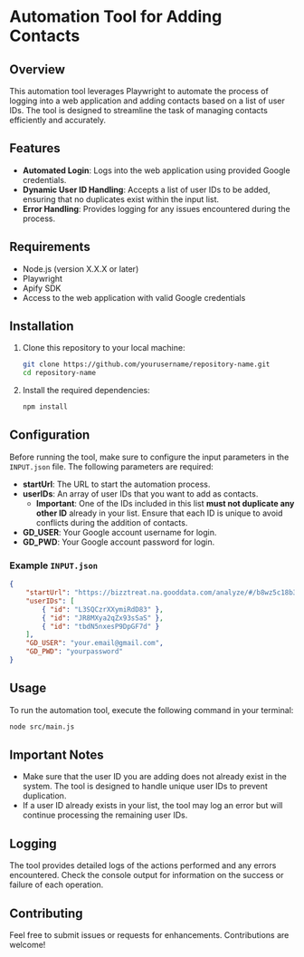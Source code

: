 # Automation Tool for Adding Contacts

## Overview
This automation tool leverages Playwright to automate the process of logging into a web application and adding contacts based on a list of user IDs. The tool is designed to streamline the task of managing contacts efficiently and accurately.

## Features
- **Automated Login**: Logs into the web application using provided Google credentials.
- **Dynamic User ID Handling**: Accepts a list of user IDs to be added, ensuring that no duplicates exist within the input list.
- **Error Handling**: Provides logging for any issues encountered during the process.

## Requirements
- Node.js (version X.X.X or later)
- Playwright
- Apify SDK
- Access to the web application with valid Google credentials

## Installation
1. Clone this repository to your local machine:
    ```bash
    git clone https://github.com/yourusername/repository-name.git
    cd repository-name
    ```

2. Install the required dependencies:
    ```bash
    npm install
    ```

## Configuration
Before running the tool, make sure to configure the input parameters in the `INPUT.json` file. The following parameters are required:

- **startUrl**: The URL to start the automation process.
- **userIDs**: An array of user IDs that you want to add as contacts. 
  - **Important**: One of the IDs included in this list **must not duplicate any other ID** already in your list. Ensure that each ID is unique to avoid conflicts during the addition of contacts.
- **GD_USER**: Your Google account username for login.
- **GD_PWD**: Your Google account password for login.

### Example `INPUT.json`
```json
{
    "startUrl": "https://bizztreat.na.gooddata.com/analyze/#/b8wz5c18b3h74263vlo0aw1h5rlasox1/105661/edit",
    "userIDs": [
        { "id": "L3SQCzrXXymiRdD83" },
        { "id": "JR8MXya2qZx93sSaS" },
        { "id": "tbdN5nxesP9DpGF7d" }
    ],
    "GD_USER": "your.email@gmail.com",
    "GD_PWD": "yourpassword"
}
```

## Usage
To run the automation tool, execute the following command in your terminal:
```bash
node src/main.js
```

## Important Notes
- Make sure that the user ID you are adding does not already exist in the system. The tool is designed to handle unique user IDs to prevent duplication.
- If a user ID already exists in your list, the tool may log an error but will continue processing the remaining user IDs.

## Logging
The tool provides detailed logs of the actions performed and any errors encountered. Check the console output for information on the success or failure of each operation.

## Contributing
Feel free to submit issues or requests for enhancements. Contributions are welcome!
